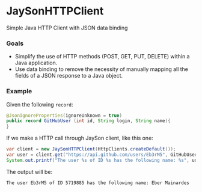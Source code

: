 # JaySonHTTPClient
Simple Java HTTP Client with JSON data binding

### Goals
- Simplify the use of HTTP methods (POST, GET, PUT, DELETE) within a Java application.
- Use data binding to remove the necessity of manually mapping all the fields of a JSON response to a Java object.

### Example
Given the following `record`:
```java
@JsonIgnoreProperties(ignoreUnknown = true)
public record GitHubUser (int id, String login, String name){
}
```

If we make a HTTP call through JaySon client, like this one:
```java
var client = new JaySonHTTPClient(HttpClients.createDefault());
var user = client.get("https://api.github.com/users/Eb3rM5", GitHubUser.class);
System.out.printf("The user %s of ID %s has the following name: %s", user.login(), user.id(), user.name());
```

The output will be:
```
The user Eb3rM5 of ID 5719885 has the following name: Éber Mainardes
```
